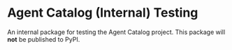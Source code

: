 # Agent Catalog (Internal) Testing

An internal package for testing the Agent Catalog project.
This package will **not** be published to PyPI.
